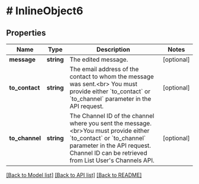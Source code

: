 # # InlineObject6

## Properties

Name | Type | Description | Notes
------------ | ------------- | ------------- | -------------
**message** | **string** | The edited message. | [optional] 
**to_contact** | **string** | The email address of the contact to whom the message was sent.&lt;br&gt; You must provide either &#x60;to_contact&#x60; or &#x60;to_channel&#x60; parameter in the API request. | [optional] 
**to_channel** | **string** | The Channel ID of the channel where you sent the message.&lt;br&gt;You must provide either &#x60;to_contact&#x60; or &#x60;to_channel&#x60; parameter in the API request.  Channel ID can be retrieved from List User&#39;s Channels API. | [optional] 

[[Back to Model list]](../../README.md#documentation-for-models) [[Back to API list]](../../README.md#documentation-for-api-endpoints) [[Back to README]](../../README.md)


